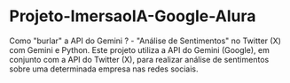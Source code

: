 # Projeto-ImersaoIA-Google-Alura
Como "burlar" a API do Gemini ? - "Análise de Sentimentos" no Twitter (X) com Gemini e Python. Este projeto utiliza a API do Gemini (Google), em conjunto com a API do Twitter (X), para realizar análise de sentimentos sobre uma determinada empresa nas redes sociais.

